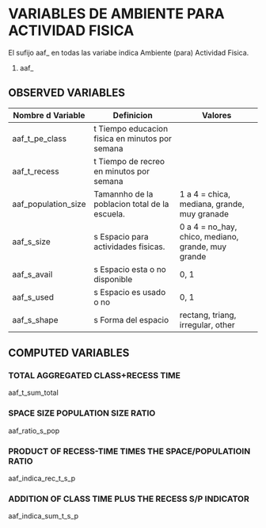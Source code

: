 # VARIABLES DE AMBIENTE PARA ACTIVIDAD FISICA
El sufijo aaf_ en todas las variabe indica Ambiente (para) Actividad Fisica.

1. aaf_

## OBSERVED VARIABLES
| Nombre d Variable | Definicion | Valores |
| ----------------- | -----------| ------- |
| aaf_t_pe_class| t Tiempo educacion fisica en minutos por semana | |
| aaf_t_recess	| t Tiempo de recreo en minutos por semana | |
| aaf_population_size | Tamannho de la poblacion total de la escuela. | 1 a 4 = chica, mediana, grande, muy granade |
| aaf_s_size	| s Espacio para actividades fisicas.   | 0 a 4 = no_hay, chico, mediano, grande, muy grande |
| aaf_s_avail	| s Espacio esta o no disponible        | 0, 1 |
| aaf_s_used	| s Espacio es usado o no               | 0, 1 |
| aaf_s_shape	| s Forma del espacio                   | rectang, triang, irregular, other |

## COMPUTED VARIABLES

### TOTAL AGGREGATED CLASS+RECESS TIME
aaf_t_sum_total

### SPACE SIZE POPULATION SIZE RATIO
aaf_ratio_s_pop

### PRODUCT OF RECESS-TIME TIMES THE SPACE/POPULATIOIN RATIO
aaf_indica_rec_t_s_p

### ADDITION OF CLASS TIME PLUS THE RECESS S/P INDICATOR
aaf_indica_sum_t_s_p
